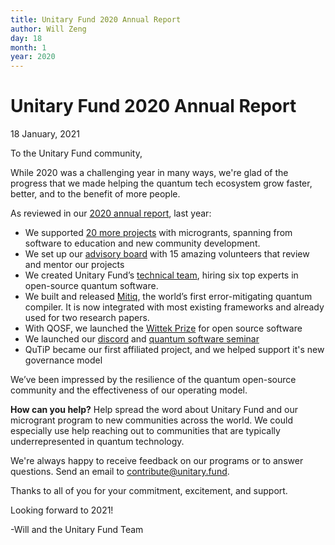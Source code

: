 ```yaml
---
title: Unitary Fund 2020 Annual Report
author: Will Zeng
day: 18
month: 1
year: 2020
---
```


Unitary Fund 2020 Annual Report
===============================

18 January, 2021  
  
To the Unitary Fund community,

While 2020 was a challenging year in many ways, we're glad of the progress that we made helping the quantum tech ecosystem grow faster, better, and to the benefit of more people.  
  
As reviewed in our [2020 annual report](https://unitary.fund/assets/Unitary_Fund_2020_Report.pdf), last year:  

*   We supported [20 more projects](https://unitary.fund/grants.html) with microgrants, spanning from software to education and new community development.
*   We set up our [advisory board](https://unitary.fund/posts/advisory_board.html) with 15 amazing volunteers that review and mentor our projects
*   We created Unitary Fund’s [technical team](https://unitary.fund/posts/unitary_labs_intro.html), hiring six top experts in open-source quantum software.
*   We built and released [Mitiq](https://unitary.fund/mitiq.html), the world’s first error-mitigating quantum compiler. It is now integrated with most existing frameworks and already used for two research papers.
*   With QOSF, we launched the [Wittek Prize](https://qosf.org/wittek_prize/) for open source software
*   We launched our [discord](http://discord.unitary.fund/) and [quantum software seminar](https://unitary.fund/talks.html)
*   QuTiP became our first affiliated project, and we helped support it's new governance model

We’ve been impressed by the resilience of the quantum open-source community and the effectiveness of our operating model.  
  
**How can you help?** Help spread the word about Unitary Fund and our microgrant program to new communities across the world. We could especially use help reaching out to communities that are typically underrepresented in quantum technology.  
  
We're always happy to receive feedback on our programs or to answer questions. Send an email to [contribute@unitary.fund](mailto:contribute@unitary.fund).  
  
Thanks to all of you for your commitment, excitement, and support.  
  
Looking forward to 2021!  
  
\-Will and the Unitary Fund Team
